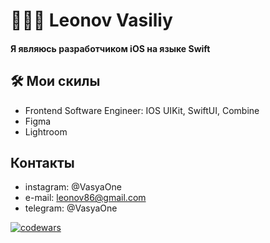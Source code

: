 # 👨🏻‍💻 Leonov Vasiliy

#### Я являюсь разработчиком iOS на языке Swift

## 🛠 Мои скилы 
- Frontend Software Engineer: IOS UIKit, SwiftUI, Combine
- Figma
- Lightroom 

## Контакты
- instagram: @VasyaOne
- e-mail: leonov86@gmail.com
- telegram: @VasyaOne

[![codewars](https://www.codewars.com/users/VasyaOne/badges/small)](https://www.codewars.com/users/VasyaOne)
<!--
**VasyaOne/VasyaOne** is a ✨ _special_ ✨ repository because its `README.md` (this file) appears on your GitHub profile.

Here are some ideas to get you started:

- 🔭 I’m currently working on ...
- 🌱 I’m currently learning ...
- 👯 I’m looking to collaborate on ...
- 🤔 I’m looking for help with ...
- 💬 Ask me about ...
- 📫 How to reach me: ...
- 😄 Pronouns: ...
- ⚡ Fun fact: ...
-->
